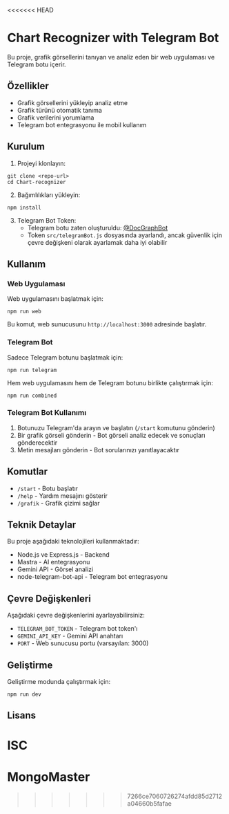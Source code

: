 <<<<<<< HEAD
# Chart Recognizer with Telegram Bot

Bu proje, grafik görsellerini tanıyan ve analiz eden bir web uygulaması ve Telegram botu içerir.

## Özellikler

- Grafik görsellerini yükleyip analiz etme
- Grafik türünü otomatik tanıma
- Grafik verilerini yorumlama
- Telegram bot entegrasyonu ile mobil kullanım

## Kurulum

1. Projeyi klonlayın:
```
git clone <repo-url>
cd Chart-recognizer
```

2. Bağımlılıkları yükleyin:
```
npm install
```

3. Telegram Bot Token:
   - Telegram botu zaten oluşturuldu: [@DocGraphBot](https://t.me/DocGraphBot)
   - Token `src/telegramBot.js` dosyasında ayarlandı, ancak güvenlik için çevre değişkeni olarak ayarlamak daha iyi olabilir

## Kullanım

### Web Uygulaması

Web uygulamasını başlatmak için:

```
npm run web
```

Bu komut, web sunucusunu `http://localhost:3000` adresinde başlatır.

### Telegram Bot

Sadece Telegram botunu başlatmak için:

```
npm run telegram
```

Hem web uygulamasını hem de Telegram botunu birlikte çalıştırmak için:

```
npm run combined
```

### Telegram Bot Kullanımı

1. Botunuzu Telegram'da arayın ve başlatın (`/start` komutunu gönderin)
2. Bir grafik görseli gönderin - Bot görseli analiz edecek ve sonuçları gönderecektir
3. Metin mesajları gönderin - Bot sorularınızı yanıtlayacaktır

## Komutlar

- `/start` - Botu başlatır
- `/help` - Yardım mesajını gösterir
- `/grafik` - Grafik çizimi sağlar

## Teknik Detaylar

Bu proje aşağıdaki teknolojileri kullanmaktadır:

- Node.js ve Express.js - Backend
- Mastra - AI entegrasyonu
- Gemini API - Görsel analizi
- node-telegram-bot-api - Telegram bot entegrasyonu

## Çevre Değişkenleri

Aşağıdaki çevre değişkenlerini ayarlayabilirsiniz:

- `TELEGRAM_BOT_TOKEN` - Telegram bot token'ı
- `GEMINI_API_KEY` - Gemini API anahtarı
- `PORT` - Web sunucusu portu (varsayılan: 3000)

## Geliştirme

Geliştirme modunda çalıştırmak için:

```
npm run dev
```

## Lisans

ISC
=======
# MongoMaster
>>>>>>> 7266ce7060726274afdd85d2712a04660b5fafae
